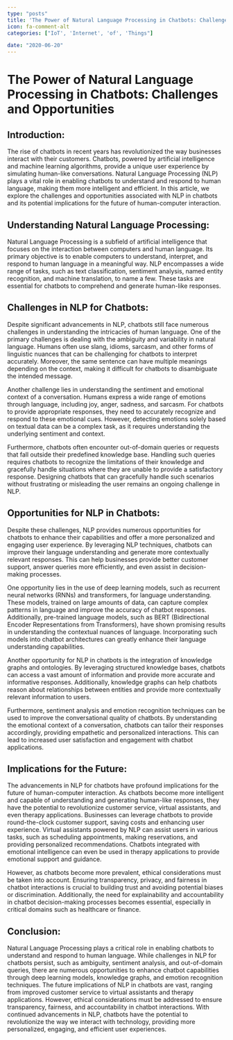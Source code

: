 ```yaml
---
type: "posts"
title: 'The Power of Natural Language Processing in Chatbots: Challenges and Opportunities'
icon: fa-comment-alt
categories: ["IoT', 'Internet', 'of', 'Things"]

date: "2020-06-20"
---
```




# The Power of Natural Language Processing in Chatbots: Challenges and Opportunities

## Introduction:

The rise of chatbots in recent years has revolutionized the way businesses interact with their customers. Chatbots, powered by artificial intelligence and machine learning algorithms, provide a unique user experience by simulating human-like conversations. Natural Language Processing (NLP) plays a vital role in enabling chatbots to understand and respond to human language, making them more intelligent and efficient. In this article, we explore the challenges and opportunities associated with NLP in chatbots and its potential implications for the future of human-computer interaction.

## Understanding Natural Language Processing:

Natural Language Processing is a subfield of artificial intelligence that focuses on the interaction between computers and human language. Its primary objective is to enable computers to understand, interpret, and respond to human language in a meaningful way. NLP encompasses a wide range of tasks, such as text classification, sentiment analysis, named entity recognition, and machine translation, to name a few. These tasks are essential for chatbots to comprehend and generate human-like responses.

## Challenges in NLP for Chatbots:

Despite significant advancements in NLP, chatbots still face numerous challenges in understanding the intricacies of human language. One of the primary challenges is dealing with the ambiguity and variability in natural language. Humans often use slang, idioms, sarcasm, and other forms of linguistic nuances that can be challenging for chatbots to interpret accurately. Moreover, the same sentence can have multiple meanings depending on the context, making it difficult for chatbots to disambiguate the intended message.

Another challenge lies in understanding the sentiment and emotional context of a conversation. Humans express a wide range of emotions through language, including joy, anger, sadness, and sarcasm. For chatbots to provide appropriate responses, they need to accurately recognize and respond to these emotional cues. However, detecting emotions solely based on textual data can be a complex task, as it requires understanding the underlying sentiment and context.

Furthermore, chatbots often encounter out-of-domain queries or requests that fall outside their predefined knowledge base. Handling such queries requires chatbots to recognize the limitations of their knowledge and gracefully handle situations where they are unable to provide a satisfactory response. Designing chatbots that can gracefully handle such scenarios without frustrating or misleading the user remains an ongoing challenge in NLP.

## Opportunities for NLP in Chatbots:

Despite these challenges, NLP provides numerous opportunities for chatbots to enhance their capabilities and offer a more personalized and engaging user experience. By leveraging NLP techniques, chatbots can improve their language understanding and generate more contextually relevant responses. This can help businesses provide better customer support, answer queries more efficiently, and even assist in decision-making processes.

One opportunity lies in the use of deep learning models, such as recurrent neural networks (RNNs) and transformers, for language understanding. These models, trained on large amounts of data, can capture complex patterns in language and improve the accuracy of chatbot responses. Additionally, pre-trained language models, such as BERT (Bidirectional Encoder Representations from Transformers), have shown promising results in understanding the contextual nuances of language. Incorporating such models into chatbot architectures can greatly enhance their language understanding capabilities.

Another opportunity for NLP in chatbots is the integration of knowledge graphs and ontologies. By leveraging structured knowledge bases, chatbots can access a vast amount of information and provide more accurate and informative responses. Additionally, knowledge graphs can help chatbots reason about relationships between entities and provide more contextually relevant information to users.

Furthermore, sentiment analysis and emotion recognition techniques can be used to improve the conversational quality of chatbots. By understanding the emotional context of a conversation, chatbots can tailor their responses accordingly, providing empathetic and personalized interactions. This can lead to increased user satisfaction and engagement with chatbot applications.

## Implications for the Future:

The advancements in NLP for chatbots have profound implications for the future of human-computer interaction. As chatbots become more intelligent and capable of understanding and generating human-like responses, they have the potential to revolutionize customer service, virtual assistants, and even therapy applications. Businesses can leverage chatbots to provide round-the-clock customer support, saving costs and enhancing user experience. Virtual assistants powered by NLP can assist users in various tasks, such as scheduling appointments, making reservations, and providing personalized recommendations. Chatbots integrated with emotional intelligence can even be used in therapy applications to provide emotional support and guidance.

However, as chatbots become more prevalent, ethical considerations must be taken into account. Ensuring transparency, privacy, and fairness in chatbot interactions is crucial to building trust and avoiding potential biases or discrimination. Additionally, the need for explainability and accountability in chatbot decision-making processes becomes essential, especially in critical domains such as healthcare or finance.

## Conclusion:

Natural Language Processing plays a critical role in enabling chatbots to understand and respond to human language. While challenges in NLP for chatbots persist, such as ambiguity, sentiment analysis, and out-of-domain queries, there are numerous opportunities to enhance chatbot capabilities through deep learning models, knowledge graphs, and emotion recognition techniques. The future implications of NLP in chatbots are vast, ranging from improved customer service to virtual assistants and therapy applications. However, ethical considerations must be addressed to ensure transparency, fairness, and accountability in chatbot interactions. With continued advancements in NLP, chatbots have the potential to revolutionize the way we interact with technology, providing more personalized, engaging, and efficient user experiences.